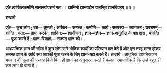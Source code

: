**एके त्वाखिलकर्माणि सन्न्यस्योपशमं गता: ।** **ज्ञानिनो ज्ञानयज्ञेन यजनि्त ज्ञानविग्रहम् ॥ ६॥** 

**शब्दार्थ** 

**एके—** **कुछ लोग** **; त्वा—** **तुमको** **; अखिल—** **समस्त** **; कर्माणि—** **कार्य** **; सन्न्यस्य—** **त्यागकर** **; उपशमम्—** **शान्ति** **; गता:—** **प्राप्त** **करके** **; ज्ञानिन:—** **ज्ञानीजन** **; ज्ञान-यज्ञेन—** **ज्ञान-अनुशील के यज्ञ द्वारा** **; यजन्ति—** **पूजा करते हैं** **; ज्ञान-विग्रहम्—** **साक्षात् ज्ञान** **को।** **.** 

**आध्यात्मिक ज्ञान की खोज में कुछ लोग सारे भौतिक कार्यों का परित्याग कर देते हैं और** **इस तरह शान्त होकर समस्त ज्ञान के आदि रूप आपकी पूजा करने के लिए ज्ञान-यज्ञ करते हैं।** **तात्पर्य :** आधुनिक दार्शनिकजन भगवान् की पूजा की परवाह किये बिना ही ज्ञान का अनुसरण करते हैं फलत: स्वाभाविक है कि उन्हें बहुत ही कम लाभ हो पाता है।  